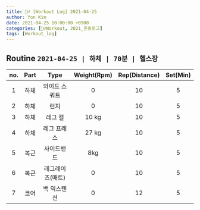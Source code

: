 ```yaml
---
title: 🏋️‍♂️ [Workout Log] 2021-04-25
author: Yon Kim
date: 2021-04-25 10:00:00 +0900
categories: [🏋️‍♂️Workout, 2021_운동로그]
tags: [Workout_log]
---
```


## Routine `2021-04-25 | 하체 | 70분 | 헬스장` ##

|no.|Part|Type|Weight(Rpm)|Rep(Distance)|Set(Min)|
|:---:|:---:|:---:|:---:|:---:|:---:|
|1|하체|와이드 스쿼트|0|10|5|
|2|하체|런지|0|10|5|
|3|하체|레그 컬|10 kg|10|5|
|4|하체|레그 프레스|27 kg|10|5|
|5|복근|사이드밴드|8kg|10|5|
|6|복근|레그레이즈(매트)|0|10|5|
|7|코어|백 익스텐션|0|12|5|




